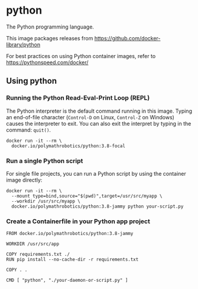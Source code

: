 # python
The Python programming language.

This image packages releases from https://github.com/docker-library/python

For best practices on using Python container images, refer to https://pythonspeed.com/docker/

## Using python

### Running the Python Read-Eval-Print Loop (REPL)

The Python interpreter is the default command running in this image. Typing an end-of-file character (`Control-D` on Linux, `Control-Z` on Windows) causes the interpreter to exit. You can also exit the interpret by typing in the command: `quit()`.

```
docker run -it --rm \
  docker.io/polymathrobotics/python:3.8-focal
```

### Run a single Python script

For single file projects, you can run a Python script by using the container image directly:

```
docker run -it --rm \
  --mount type=bind,source="$(pwd)",target=/usr/src/myapp \
  --workdir /usr/src/myapp \
  docker.io/polymathrobotics/python:3.8-jammy python your-script.py
```

### Create a Containerfile in your Python app project

```
FROM docker.io/polymathrobotics/python:3.8-jammy

WORKDIR /usr/src/app

COPY requirements.txt ./
RUN pip install --no-cache-dir -r requirements.txt

COPY . .

CMD [ "python", "./your-daemon-or-script.py" ]
```
